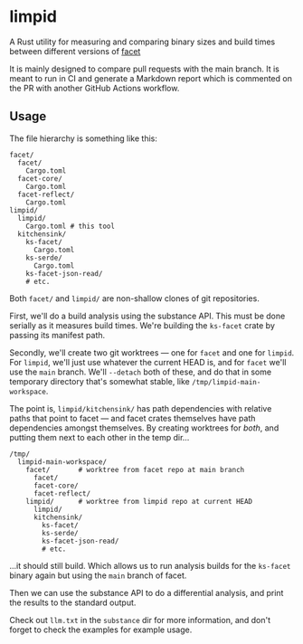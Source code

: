 # limpid

A Rust utility for measuring and comparing binary sizes and build times between
different versions of [facet](https://github.com/facet-rs/facet)

It is mainly designed to compare pull requests with the main branch. It is meant
to run in CI and generate a Markdown report which is commented on the PR with
another GitHub Actions workflow.

## Usage

The file hierarchy is something like this:

```
facet/
  facet/
    Cargo.toml
  facet-core/
    Cargo.toml
  facet-reflect/
    Cargo.toml
limpid/
  limpid/
    Cargo.toml # this tool
  kitchensink/
    ks-facet/
      Cargo.toml
    ks-serde/
      Cargo.toml
    ks-facet-json-read/
    # etc.
```

Both `facet/` and `limpid/` are non-shallow clones of git repositories.

First, we'll do a build analysis using the substance API. This must be done
serially as it measures build times. We're building the `ks-facet` crate by
passing its manifest path.

Secondly, we'll create two git worktrees — one for `facet` and one for `limpid`.
For `limpid`, we'll just use whatever the current HEAD is, and for `facet` we'll
use the `main` branch. We'll `--detach` both of these, and do that in some
temporary directory that's somewhat stable, like `/tmp/limpid-main-workspace`.

The point is, `limpid/kitchensink/` has path dependencies with relative paths
that point to facet — and facet crates themselves have path dependencies amongst
themselves. By creating worktrees for _both_, and putting them next to each other
in the temp dir...

```
/tmp/
  limpid-main-workspace/
    facet/       # worktree from facet repo at main branch
      facet/
      facet-core/
      facet-reflect/
    limpid/      # worktree from limpid repo at current HEAD
      limpid/
      kitchensink/
        ks-facet/
        ks-serde/
        ks-facet-json-read/
        # etc.
```

...it should still build. Which allows us to run analysis builds for the
`ks-facet` binary again but using the `main` branch of facet.

Then we can use the substance API to do a differential analysis, and print the
results to the standard output.

Check out `llm.txt` in the `substance` dir for more information, and don't
forget to check the examples for example usage.
